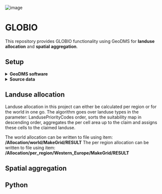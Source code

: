 ![image](https://github.com/ObjectVision/GLOBIO_dms/assets/96182097/1a7d2141-76e7-49cf-866b-9490d5a3099a)
# GLOBIO
This repository provides GLOBIO functionality using GeoDMS for **landuse allocation** and **spatial aggregation**. 

## Setup
<details>
<summary><b>GeoDMS software</b></summary>
<p>Open source Geographic Data & Model Software (GeoDMS) is actively being developed to create (geographical explicit) planning support systems. For installation of GeoDMS navigate to the <a href="https://github.com/ObjectVision/GeoDMS/releases">releases</a> page of <a href="https://github.com/ObjectVision/GeoDMS">GeoDMS</a> and follow the steps of the downloaded installer. </p>
</details>

<details>
<summary><b>Source data</b></summary>
  <p>
    The following source data files are expected for the landuse allocation module:
    <ol>
      <li><b>Claim1970.csv</b> (see <a href="https://github.com/ObjectVision/GLOBIO_dms/blob/main/data/Claim1970.csv">data/Claim1970.csv</a>)):  claims per landuse class per IMAGE region for the complete sets of landuse classes and IMAGE regions</li>
      <li><b>ESA_IMAGEregions_10sec_no_water_GLOBIO41cz.tif</b>: tif file with IMAGE regions</li>
      <li><b>ESACCI_GLOBIO_1992_water1992-2015.tif</b>: ESA landuse map</li>
      <li><b>GFERTILIZER_1970.tif</b>: Fertilizer usage intensity map</li>
      <li><b>not_allocatable_ESA-CCI_1992-2015.tif</b>: Boolean map of land, no land</li>
      <li><b>pa_reduce_factor_wdpa_2018_july.tif</b>: Map with excluded areas of allocation</li>
      <li><b>Regions.csv</b> (see <a href="https://github.com/ObjectVision/GLOBIO_dms/blob/main/data/Claim1970.csv">data/Regions.csv</a>): csv file with fields: Region;Nr;Countries for example Ukraine region;14;Belarus (112), Moldova (498), Ukraine (804) </li>
      <li><b>suit_crop_lu_diff_no_wtr_ice_0.tif</b>: Cropland suitability map</li>
      <li><b>suit_forestry_2015.tif</b>: Forestry suitability map</li>
      <li><b>suit_pasture_lu_diff_no_wtr.tif</b>: Pasture suitability map</li>
      <li><b>suit_urban.tif</b>: Urban suitability map</li>
    </ol> 
  </p>
</details>

## Landuse allocation
Landuse allocation in this project can either be calculated per region or for the world in one go. The algorithm goes over landuse types in the parameter: LandusePriorityCodes order, sorts the suitability map in descending order, aggregates the per cell area up to the claim and assigns these cells to the claimed landuse.
 
The world allocation can be written to file using item: **/Allocation/world/MakeGrid/RESULT**
The per region allocation can be written to file using item: **/Allocation/per_region/Western_Europe/MakeGrid/RESULT**

## Spatial aggregation

## Python
